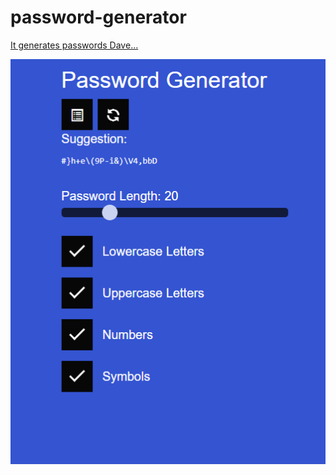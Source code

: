 # password-generator

[It generates passwords Dave...](https://www.youtube.com/watch?v=shs7VQhVvxA)

![img.png](img.png)